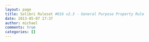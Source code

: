 ```yaml
---
layout: page
title: Solibri Ruleset #016 v2.3 - General Purpose Property Rule
date: 2013-05-07 17:37
author: michael
comments: true
categories: []
---
```


